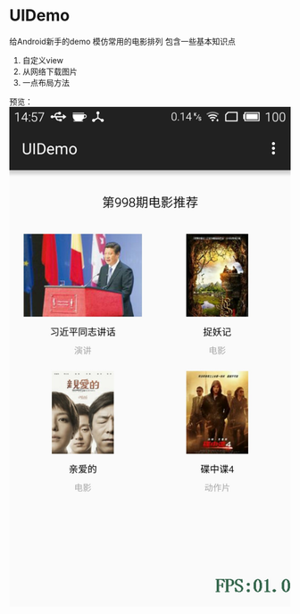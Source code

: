 # UIDemo

给Android新手的demo
模仿常用的电影排列
包含一些基本知识点
1. 自定义view
2. 从网络下载图片
3. 一点布局方法


预览：
 ![image](https://github.com/sunyawang/UIDemo/blob/master/1441782714106_flyme.jpg)

